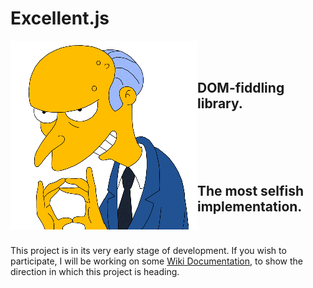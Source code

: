 # Excellent.js

<img align="left" width="299" height="302" src="./images/burns1.gif">

<br/>
<br/>

## DOM-fiddling library.

<br/>
<br/>
<br/>
<br/>

## The most selfish implementation.

<br/>

<!--
<i>
A good developer is like a good artist, needs only the basic tools and inspiration to create,
while fools pile on dogmatic overblown frameworks that promise long-term value, and then turn
into a fart in the wind, leaving incomprehensible mess as their legacy.
</i>
-->

This project is in its very early stage of development. If you wish to participate, I will be working on
some [Wiki Documentation], to show the direction in which this project is heading.

[Wiki documentation]:https://github.com/vitaly-t/excellent/wiki
